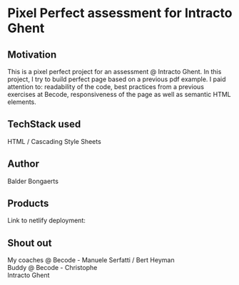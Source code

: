 # Pixel Perfect assessment for Intracto Ghent

## Motivation
This is a pixel perfect project for an assessment @ Intracto Ghent. In this project, I try to build perfect page based on a previous pdf example. I paid attention to: readability of the code, best practices from a previous exercises at Becode, responsiveness of the page as well as semantic HTML elements.

## TechStack used
HTML / Cascading Style Sheets

## Author
Balder Bongaerts

## Products
Link to netlify deployment:

## Shout out
My coaches @ Becode - Manuele Serfatti / Bert Heyman <br>
Buddy @ Becode - Christophe <br>
Intracto Ghent
